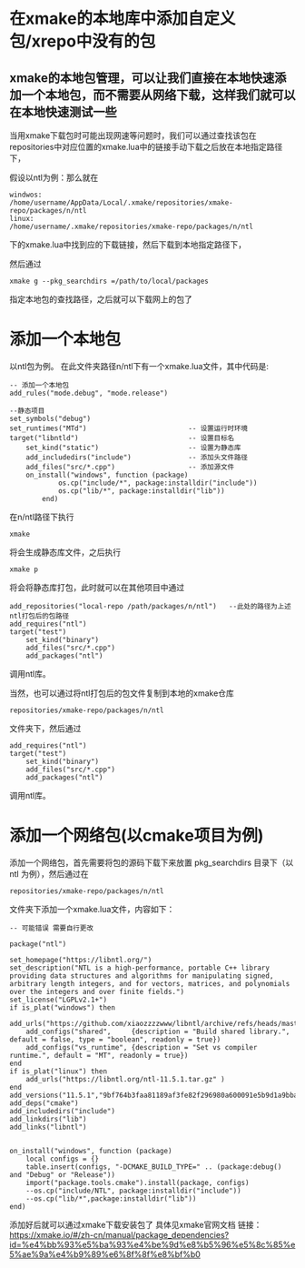 # 在xmake的本地库中添加自定义包/xrepo中没有的包

## xmake的本地包管理，可以让我们直接在本地快速添加一个本地包，而不需要从网络下载，这样我们就可以在本地快速测试一些
当用xmake下载包时可能出现网速等问题时，我们可以通过查找该包在repositories中对应位置的xmake.lua中的链接手动下载之后放在本地指定路径下，
    
假设以ntl为例：那么就在 
    
    windwos: 
    /home/username/AppData/Local/.xmake/repositories/xmake-repo/packages/n/ntl
    linux:  
    /home/username/.xmake/repositories/xmake-repo/packages/n/ntl
    
下的xmake.lua中找到应的下载链接，然后下载到本地指定路径下，

然后通过 

    xmake g --pkg_searchdirs =/path/to/local/packages 
    
指定本地包的查找路径，之后就可以下载网上的包了
    
# 添加一个本地包

以ntl包为例。
在此文件夹路径n/ntl下有一个xmake.lua文件，其中代码是:

    -- 添加一个本地包
    add_rules("mode.debug", "mode.release")

    --静态项目
    set_symbols("debug")
    set_runtimes("MTd")                         -- 设置运行时环境
    target("libntld")                           -- 设置目标名
        set_kind("static")                      -- 设置为静态库
        add_includedirs("include")              -- 添加头文件路径
        add_files("src/*.cpp")                  -- 添加源文件
        on_install("windows", function (package)
                os.cp("include/*", package:installdir("include"))
                os.cp("lib/*", package:installdir("lib"))
            end)
    
在n/ntl路径下执行 
    
    xmake 

将会生成静态库文件，之后执行

    xmake p 
    
将会将静态库打包，此时就可以在其他项目中通过
    
    add_repositories("local-repo /path/packages/n/ntl")   --此处的路径为上述ntl打包后的包路径
    add_requires("ntl")
    target("test")
        set_kind("binary")
        add_files("src/*.cpp")
        add_packages("ntl")

调用ntl库。

当然，也可以通过将ntl打包后的包文件复制到本地的xmake仓库
    
    repositories/xmake-repo/packages/n/ntl

文件夹下，然后通过

    add_requires("ntl")
    target("test")
        set_kind("binary")
        add_files("src/*.cpp")
        add_packages("ntl")

调用ntl库。

# 添加一个网络包(以cmake项目为例)
添加一个网络包，首先需要将包的源码下载下来放置 pkg_searchdirs 目录下（以 ntl 为例），然后通过在
    
    repositories/xmake-repo/packages/n/ntl

文件夹下添加一个xmake.lua文件，内容如下：

    -- 可能错误 需要自行更改

    package("ntl")

    set_homepage("https://libntl.org/")
    set_description("NTL is a high-performance, portable C++ library providing data structures and algorithms for manipulating signed, arbitrary length integers, and for vectors, matrices, and polynomials over the integers and over finite fields.")
    set_license("LGPLv2.1+")
    if is_plat("windows") then
        add_urls("https://github.com/xiaozzzzwww/libntl/archive/refs/heads/master.zip")
		add_configs("shared",     {description = "Build shared library.", default = false, type = "boolean", readonly = true})
        add_configs("vs_runtime", {description = "Set vs compiler runtime.", default = "MT", readonly = true})
    end
    if is_plat("linux") then
        add_urls("https://libntl.org/ntl-11.5.1.tar.gz" )
    end
    add_versions("11.5.1","9bf764b3faa81189af3fe82f296980a600091e5b9d1a9bbabc2ce39f88f7a0fb")
    add_deps("cmake")
	add_includedirs("include")
	add_linkdirs("lib")
	add_links("libntl")
	

    on_install("windows", function (package)
		local configs = {}
		table.insert(configs, "-DCMAKE_BUILD_TYPE=" .. (package:debug() and "Debug" or "Release"))
        import("package.tools.cmake").install(package, configs)
		--os.cp("include/NTL", package:installdir("include"))
		--os.cp("lib/*",package:installdir("lib"))
    end)


添加好后就可以通过xmake下载安装包了
具体见xmake官网文档
链接：https://xmake.io/#/zh-cn/manual/package_dependencies?id=%e4%bb%93%e5%ba%93%e4%be%9d%e8%b5%96%e5%8c%85%e5%ae%9a%e4%b9%89%e6%8f%8f%e8%bf%b0
